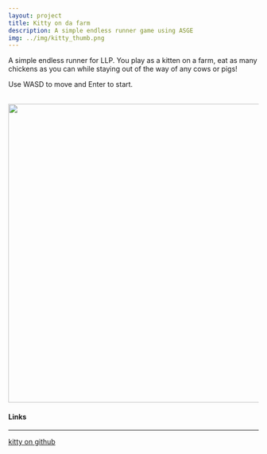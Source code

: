 ```yaml
---
layout: project
title: Kitty on da farm
description: A simple endless runner game using ASGE
img: ../img/kitty_thumb.png
---
```


A simple endless runner for LLP. You play as a kitten on a farm, eat as many chickens as you can while staying out of the way of any cows or pigs!

Use WASD to move and Enter to start.

<br/>
<img style="height: 600px" src="../../img/kitty.png"> 
<br/>

#### Links
----
[kitty on github](https://github.com/UWEGames-LLP/endless-runner-game-Zephilinox)